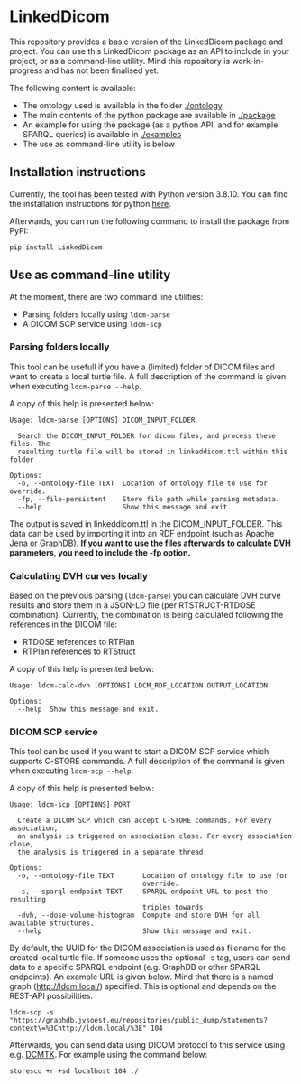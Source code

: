 # LinkedDicom

This repository provides a basic version of the LinkedDicom package and project.
You can use this LinkedDicom package as an API to include in your project, or as a command-line utility.
Mind this repository is work-in-progress and has not been finalised yet.

The following content is available:
* The ontology used is available in the folder [./ontology](./ontology).
* The main contents of the python package are available in [./package](./package)
* An example for using the package (as a python API, and for example SPARQL queries) is available in [./examples](./examples)
* The use as command-line utility is below

## Installation instructions
Currently, the tool has been tested with Python version 3.8.10.
You can find the installation instructions for python [here](https://www.python.org/downloads/).

Afterwards, you can run the following command to install the package from PyPI:
```
pip install LinkedDicom
```

## Use as command-line utility
At the moment, there are two command line utilities:

- Parsing folders locally using `ldcm-parse`
- A DICOM SCP service using `ldcm-scp`

### Parsing folders locally
This tool can be usefull if you have a (limited) folder of DICOM files and want to create a local turtle file.
A full description of the command is given when executing `ldcm-parse --help`.

A copy of this help is presented below:
```
Usage: ldcm-parse [OPTIONS] DICOM_INPUT_FOLDER

  Search the DICOM_INPUT_FOLDER for dicom files, and process these files. The
  resulting turtle file will be stored in linkeddicom.ttl within this folder

Options:
  -o, --ontology-file TEXT  Location of ontology file to use for override.
  -fp, --file-persistent    Store file path while parsing metadata.
  --help                    Show this message and exit.
```

The output is saved in linkeddicom.ttl in the DICOM_INPUT_FOLDER. This data can be used by importing it into an RDF endpoint (such as Apache Jena or GraphDB).
**If you want to use the files afterwards to calculate DVH parameters, you need to include the -fp option.**

### Calculating DVH curves locally

Based on the previous parsing (`ldcm-parse`) you can calculate DVH curve results and store them in a JSON-LD file (per RTSTRUCT-RTDOSE combination). Currently, the combination is being calculated following the references in the DICOM file:

- RTDOSE references to RTPlan
- RTPlan references to RTStruct

A copy of this help is presented below:
```
Usage: ldcm-calc-dvh [OPTIONS] LDCM_RDF_LOCATION OUTPUT_LOCATION

Options:
  --help  Show this message and exit.
```

### DICOM SCP service
This tool can be used if you want to start a DICOM SCP service which supports C-STORE commands.
A full description of the command is given when executing `ldcm-scp --help`.

A copy of this help is presented below:
```
Usage: ldcm-scp [OPTIONS] PORT

  Create a DICOM SCP which can accept C-STORE commands. For every association,
  an analysis is triggered on association close. For every association close,
  the analysis is triggered in a separate thread.

Options:
  -o, --ontology-file TEXT       Location of ontology file to use for
                                 override.
  -s, --sparql-endpoint TEXT     SPARQL endpoint URL to post the resulting
                                 triples towards
  -dvh, --dose-volume-histogram  Compute and store DVH for all available structures.
  --help                         Show this message and exit.
```

By default, the UUID for the DICOM association is used as filename for the created local turtle file.
If someone uses the optional -s tag, users can send data to a specific SPARQL endpoint (e.g. GraphDB or other SPARQL endpoints). An example URL is given below. Mind that there is a named graph (http://ldcm.local/) specified. This is optional and depends on the REST-API possibilities.

```
ldcm-scp -s "https://graphdb.jvsoest.eu/repositories/public_dump/statements?context\=%3Chttp://ldcm.local/%3E" 104
```

Afterwards, you can send data using DICOM protocol to this service using e.g. [DCMTK](https://dicom.offis.de/dcmtk.php.en). For example using the command below:

```
storescu +r +sd localhost 104 ./
```